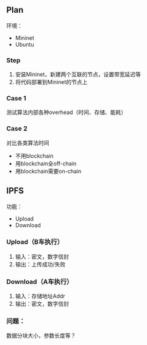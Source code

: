 ## Plan

环境：

- Mininet
- Ubuntu

### Step

1. 安装Mininet，新建两个互联的节点，设置带宽延迟等
2. 将代码部署到Mininet的节点上

### Case 1

测试算法内部各种overhead（时间、存储、能耗）

### Case 2

对比各类算法时间

- 不用blockchain
- 用blockchain全off-chain
- 用blockchain需要on-chain

## IPFS 

功能：

- Upload
- Download

### Upload（B车执行）

1. 输入：密文，数字信封
2. 输出：上传成功/失败


### Download（A车执行）

1. 输入：存储地址Addr
2. 输出：密文，数字信封

### 问题：

数据分块大小，参数长度等？



